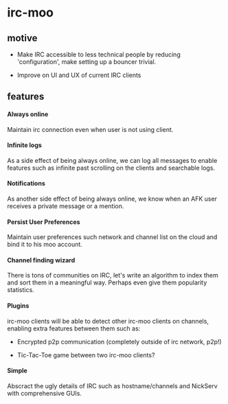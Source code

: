 # irc-moo

## motive

* Make IRC accessible to less technical people by reducing 'configuration', make setting up a bouncer trivial.

* Improve on UI and UX of current IRC clients

## features

#### Always online
Maintain irc connection even when user is not using client.

#### Infinite logs
As a side effect of being always online, we can log all messages to enable features such as infinite past scrolling on the clients and searchable logs.

#### Notifications
As another side effect of being always online, we know when an AFK user receives a private message or a mention.

#### Persist User Preferences
Maintain user preferences such network and channel list on the cloud and bind it to his moo account.

#### Channel finding wizard
There is tons of communities on IRC, let's write an algorithm to index them and sort them in a meaningful way. Perhaps even give them popularity statistics.

#### Plugins
irc-moo clients will be able to detect other irc-moo clients on channels, enabling extra features between them such as:

* Encrypted p2p communication (completely outside of irc network, p2p!)

* Tic-Tac-Toe game between two irc-moo clients?

#### Simple
Abscract the ugly details of IRC such as hostname/channels and NickServ with comprehensive GUIs.
